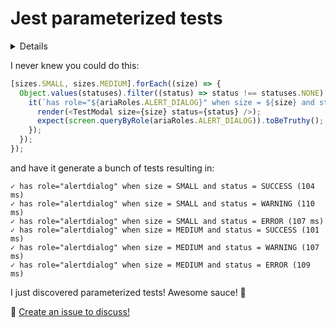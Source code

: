 # Jest parameterized tests

<details>

```yaml
summary: 'How to write parameterized tests in Jest'
updated: '2020/06/16'
```
</details>

I never knew you could do this:

```javascript
[sizes.SMALL, sizes.MEDIUM].forEach((size) => {
  Object.values(statuses).filter((status) => status !== statuses.NONE).forEach((status) => {
    it(`has role="${ariaRoles.ALERT_DIALOG}" when size = ${size} and status = ${status}`, () => {
      render(<TestModal size={size} status={status} />);
      expect(screen.queryByRole(ariaRoles.ALERT_DIALOG)).toBeTruthy();
    });
  });
});
```

and have it generate a bunch of tests resulting in:

```
✓ has role="alertdialog" when size = SMALL and status = SUCCESS (104 ms)
✓ has role="alertdialog" when size = SMALL and status = WARNING (110 ms)
✓ has role="alertdialog" when size = SMALL and status = ERROR (107 ms)
✓ has role="alertdialog" when size = MEDIUM and status = SUCCESS (101 ms)
✓ has role="alertdialog" when size = MEDIUM and status = WARNING (107 ms)
✓ has role="alertdialog" when size = MEDIUM and status = ERROR (109 ms)
```

I just discovered parameterized tests! Awesome sauce! 💪

💬 [Create an issue to discuss!](https://github.com/stefcameron/website/issues/new?title=jest-parameterized-tests&template=blog-post-discussion.md&labels=discussion)

